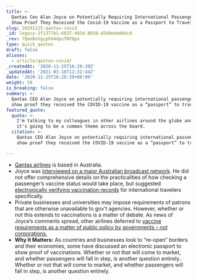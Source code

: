 ```yaml
---
title: >-
  Qantas Ceo Alan Joyce on Potentially Requiring International Passengers to
  Show Proof They Received the Covid-19 Vaccine as a Passport to Travel.
slug: 20201125-qantas-covid
_id: legacy-2f1377b1-6837-493d-8939-d540ede06dc8
_rev: 7QmxBnVgzphH4dpufNYQpx
type: quick_quotes
draft: false
aliases:
  - article/qantas-covid/
_createdAt: '2020-11-25T16:28:39Z'
_updatedAt: '2021-03-16T12:32:44Z'
date: '2020-11-25T16:28:39+00:00'
weight: 50
is_breaking: false
summary: >-
  Qantas CEO Alan Joyce on potentially requiring international passengers to
  show proof they received the COVID-19 vaccine as a “passport” to travel.
featured_quote:
  quote: >-
    I'm talking to my colleagues in other airlines around the globe and I think
    it's going to be a common theme across the board.
  citation: >-
    Qantas CEO Alan Joyce on potentially requiring international passengers to
    show proof they received the COVID-19 vaccine as a “passport” to travel.

---
```

* [Qantas airlines](https://www.qantas.com/us/en.html) is based in Australia.
* Joyce was [interviewed on a major Australian broadcast network](https://www.cbsnews.com/news/qantas-airlines-covid-19-vaccine-alan-joyce/). He did not offer comprehensive details on the practicalities of how checking a passenger’s vaccine status would take place, but suggested [electronically verifying vaccination records](https://www.usatoday.com/story/travel/airline-news/2020/11/23/vaccination-passport-qantas-looking-new-requirement-travelers/6402846002/) for international travelers specifically.
* Private businesses and universities may impose requirements of patrons that are otherwise unavailable to gov’t agencies. However, whether or not this extends to vaccinations is a matter of debate. As news of Joyce’s comments spread, other airlines deferred to [vaccine requirements as a matter of public policy by governments – not corporations.](https://www.usatoday.com/story/travel/airline-news/2020/11/23/vaccination-passport-qantas-looking-new-requirement-travelers/6402846002/)
* **Why It Matters:** As countries and businesses look to “re-open” borders and their economies, some have discussed an electronic passport to show proof of vaccinations. Whether or not that will come to market, and whether passengers will fall in step, is another question entirely.. Whether or not that will come to market, and whether passengers will fall in step, is another question entirely.